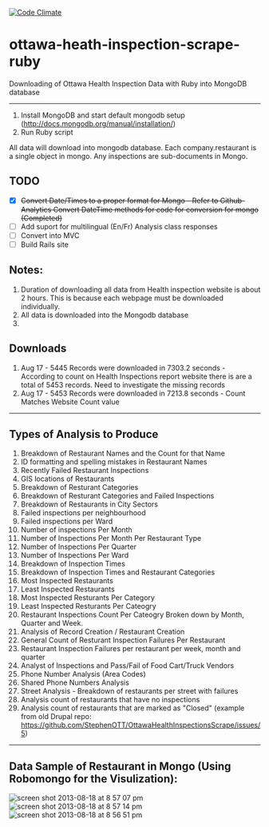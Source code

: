 [![Code Climate](https://codeclimate.com/github/StephenOTT/ottawa-heath-inspection-scrape-ruby.png)](https://codeclimate.com/github/StephenOTT/ottawa-heath-inspection-scrape-ruby)

ottawa-heath-inspection-scrape-ruby
===================================

Downloading of Ottawa Health Inspection Data with Ruby into MongoDB database

----


1. Install MongoDB and start default mongodb setup (http://docs.mongodb.org/manual/installation/)
2. Run Ruby script

All data will download into mongodb database.  Each company.restaurant is a single object in mongo.  Any inspections are sub-documents in Mongo.

## TODO

- [x] ~~Convert Date/Times to a proper format for Mongo - Refer to Github-Analytics Convert DateTime methods for code for conversion for mongo (Completed)~~
- [ ] Add suport for multilingual (En/Fr) Analysis class responses
- [ ] Convert into MVC
- [ ] Build Rails site

## Notes:

1. Duration of downloading all data from Health inspection website is about 2 hours.  This is because each webpage must be downloaded individually.
2. All data is downloaded into the Mongodb database
3. 


## Downloads
1. Aug 17 - 5445 Records were downloaded in 7303.2 seconds - According to count on Health Inspections report website there is are a total of 5453 records.  Need to investigate the missing records
2. Aug 17 - 5453 Records were downloaded in 7213.8 seconds - Count Matches Website Count value

-----

## Types of Analysis to Produce

1. Breakdown of Restaurant Names and the Count for that Name
2. ID formatting and spelling mistakes in Restaurant Names
3. Recently Failed Restaurant Inspections
4. GIS locations of Restaurants
5. Breakdown of Resturant Categories
6. Breakdown of Resturant Categories and Failed Inspections
7. Breakdown of Restaurants in City Sectors
8. Failed inspections per neighbourhood
9. Failed inspections per Ward
10. Number of inspections Per Month
11. Number of Inspections Per Month Per Restaurant Type
12. Number of Inspections Per Quarter
13. Number of Inspections Per Ward
14. Breakdown of Inspection Times
15. Breakdown of Inspection Times and Restaurant Categories
16. Most Inspected Restaurants
17. Least Inspected Restaurants
18. Most Inspected Resturants Per Category
19. Least Inspected Resturants Per Cateogry
20. Restaurant Inspections Count Per Cateogry Broken down by Month, Quarter and Week.
21. Analysis of Record Creation / Restaurant Creation
22. General Count of Resturant Inspection Failures Per Restaurant
23. Restaurant Inspection Failures per restaurant per week, month and quarter
24. Analyst of Inspections and Pass/Fail of Food Cart/Truck Vendors
25. Phone Number Analysis (Area Codes)
26. Shared Phone Numbers Analysis
27. Street Analysis - Breakdown of restaurants per street with failures
28. Analysis count of restaurants that have no inspections
29. Analysis count of restaurants that are marked as "Closed" (example from old Drupal repo: https://github.com/StephenOTT/OttawaHealthInspectionsScrape/issues/5)



------

## Data Sample of Restaurant in Mongo (Using Robomongo for the Visulization):

![screen shot 2013-08-18 at 8 57 07 pm](https://f.cloud.github.com/assets/1994838/983548/601881a4-086a-11e3-971b-e5e9db255e82.png)
![screen shot 2013-08-18 at 8 57 14 pm](https://f.cloud.github.com/assets/1994838/983549/61d39a4c-086a-11e3-96cc-73ad9fc5296f.png)
![screen shot 2013-08-18 at 8 56 51 pm](https://f.cloud.github.com/assets/1994838/983550/638c23c2-086a-11e3-9178-170a5f06f64f.png)
